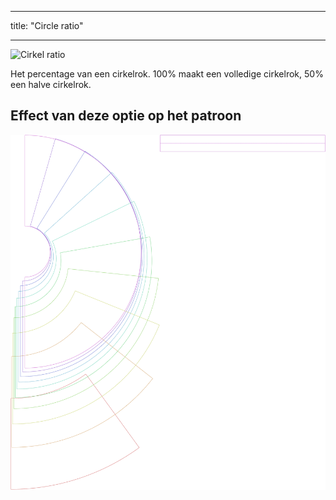- - -
title: "Circle ratio"
- - -

![Cirkel ratio](circleratio.svg)

Het percentage van een cirkelrok. 100% maakt een volledige cirkelrok, 50% een halve cirkelrok.

## Effect van deze optie op het patroon

![Deze afbeelding toont het effect van deze optie door meerdere varianten die een andere waarde hebben voor deze optie te vervangen](sandy_circleratio_sample.svg "Effect of this option on the pattern")
